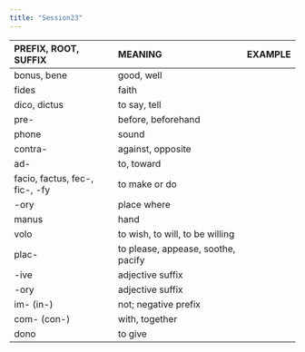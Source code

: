 ```yaml
---
title: "Session23"
---
```

<style>
serif { font-family: serif }
</style>
| PREFIX, ROOT, SUFFIX | MEANING | EXAMPLE |
| :---- | :---- | :---- |
| bonus, bene | good, well |
| fides | faith |
| dico, dictus | to say, tell |
| pre- | before, beforehand |
| phone | sound |
| contra- | against, opposite |
| ad- | to, toward |
| facio, factus, fec-, fic-, -fy | to make or do |
| -ory | place where |
| manus | hand |
| volo | to wish, to will, to be willing |
| plac- | to please, appease, soothe, pacify |
| -ive | adjective suffix |
| -ory | adjective suffix |
| im- (in-) | not; negative prefix |
| com- (con-) | with, together |
| dono | to give |